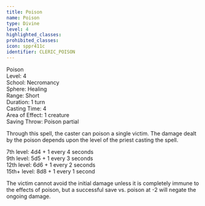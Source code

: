 ```yaml
---
title: Poison
name: Poison
type: Divine
level: 4
highlighted_classes: 
prohibited_classes: 
icon: sppr411c
identifier: CLERIC_POISON
---
```

Poison  
Level: 4  
School: Necromancy  
Sphere: Healing  
Range: Short  
Duration: 1 turn  
Casting Time: 4  
Area of Effect: 1 creature  
Saving Throw: Poison partial  
  
Through this spell, the caster can poison a single victim. The damage dealt by the poison depends upon the level of the priest casting the spell.  
  
7th level:  4d4  +  1 every 4 seconds  
9th level:  5d5  +  1 every 3 seconds  
12th level:  6d6  +  1 every 2 seconds  
15th+ level:  8d8  +  1 every 1 second  
  
The victim cannot avoid the initial damage unless it is completely immune to the effects of poison, but a successful save vs. poison at -2 will negate the ongoing damage.  
